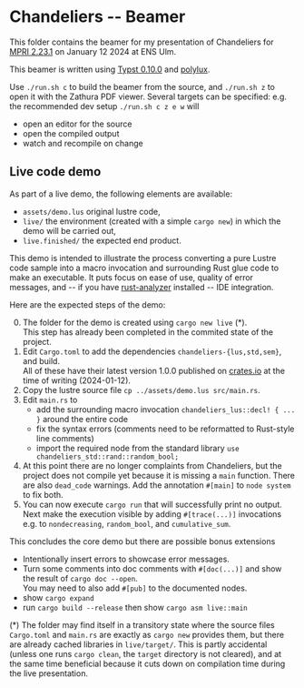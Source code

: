 # Chandeliers -- Beamer

This folder contains the beamer for my presentation of Chandeliers for
[MPRI 2.23.1](https://wikimpri.dptinfo.ens-cachan.fr/doku.php?id=cours:c-2-23-1)
on January 12 2024 at ENS Ulm.

This beamer is written using [Typst 0.10.0](https://typst.app/) and
[polylux](https://github.com/andreasKroepelin/polylux).

Use `./run.sh c` to build the beamer from the source, and `./run.sh z` to
open it with the Zathura PDF viewer.
Several targets can be specified: e.g. the recommended dev setup
`./run.sh c z e w` will
- open an editor for the source
- open the compiled output
- watch and recompile on change

## Live code demo

As part of a live demo, the following elements are available:
- `assets/demo.lus` original lustre code,
- `live/` the environment (created with a simple `cargo new`) in which the demo will be carried out,
- `live.finished/` the expected end product.

This demo is intended to illustrate the process converting a pure Lustre code sample
into a macro invocation and surrounding Rust glue code to make an executable.
It puts focus on ease of use, quality of error messages, and -- if you have
[rust-analyzer](https://rust-analyzer.github.io/) installed -- IDE integration.

Here are the expected steps of the demo:

0. The folder for the demo is created using `cargo new live` (\*). \
   This step has already been completed in the commited state of the project.
1. Edit `Cargo.toml` to add the dependencies `chandeliers-{lus,std,sem}`, and build. \
   All of these have their latest version 1.0.0 published on [crates.io](https://crates.io)
   at the time of writing (2024-01-12).
2. Copy the lustre source file `cp ../assets/demo.lus src/main.rs`.
3. Edit `main.rs` to
    - add the surrounding macro invocation `chandeliers_lus::decl! { ... }` around the entire code
    - fix the syntax errors (comments need to be reformatted to Rust-style line comments)
    - import the required node from the standard library `use chandeliers_std::rand::random_bool;`
4. At this point there are no longer complaints from Chandeliers, but the project does not compile
   yet because it is missing a `main` function. There are also `dead_code` warnings.
   Add the annotation `#[main]` to `node system` to fix both.
5. You can now execute `cargo run` that will successfully print no output. \
   Next make the execution visible by adding `#[trace(...)]` invocations e.g. to `nondecreasing`,
   `random_bool`, and `cumulative_sum`.

This concludes the core demo but there are possible bonus extensions

- Intentionally insert errors to showcase error messages.
- Turn some comments into doc comments with `#[doc(...)]` and show the result of `cargo doc --open`. \
  You may need to also add `#[pub]` to the documented nodes.
- show `cargo expand`
- run `cargo build --release` then show `cargo asm live::main`


(\*) The folder may find itself in a transitory state where the source files `Cargo.toml` and `main.rs`
are exactly as `cargo new` provides them, but there are already cached libraries in `live/target/`.
This is partly accidental (unless one runs `cargo clean`, the `target` directory is not cleared),
and at the same time beneficial because it cuts down on compilation time during the live presentation.


